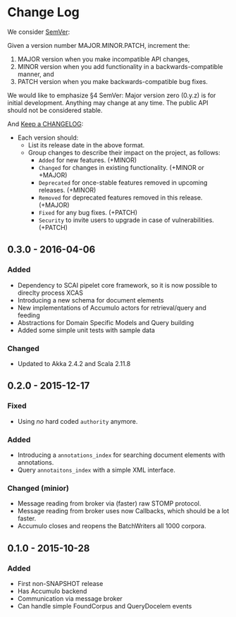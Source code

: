 # Change Log

We consider [SemVer](http://semver.org):

Given a version number MAJOR.MINOR.PATCH, increment the:

1. MAJOR version when you make incompatible API changes,
2. MINOR version when you add functionality in a backwards-compatible
   manner, and
3. PATCH version when you make backwards-compatible bug fixes.

We would like to emphasize §4 SemVer:
Major version zero (0.y.z) is for initial development.
Anything may change at any time. The public API should not be considered stable.

And [Keep a CHANGELOG](http://keepachangelog.com):

- Each version should:
  - List its release date in the above format.
  - Group changes to describe their impact on the project, as follows:
    - `Added` for new features. (+MINOR)
    - `Changed` for changes in existing functionality. (+MINOR or +MAJOR)
    - `Deprecated` for once-stable features removed in upcoming releases. (+MINOR)
    - `Removed` for deprecated features removed in this release. (+MAJOR)
    - `Fixed` for any bug fixes. (+PATCH)
    - `Security` to invite users to upgrade in case of vulnerabilities. (+PATCH)

## 0.3.0 - 2016-04-06
### Added
- Dependency to SCAI pipelet core framework, so it is now possible to direclty process XCAS
- Introducing a new schema for document elements
- New implementations of Accumulo actors for retrieval/query and feeding
- Abstractions for Domain Specific Models and Query building
- Added some simple unit tests with sample data

### Changed
- Updated to Akka 2.4.2 and Scala 2.11.8

## 0.2.0 - 2015-12-17
### Fixed
- Using *no* hard coded `authority` anymore.

### Added
- Introducing a `annotations_index` for searching document elements
  with annotations.
- Query `annotaitons_index` with a simple XML interface.

### Changed (minior)
- Message reading from broker via (faster) raw STOMP protocol.
- Message reading from broker uses now Callbacks, which should be a lot faster.
- Accumulo closes and reopens the BatchWriters all 1000 corpora.

## 0.1.0 - 2015-10-28
### Added
- First non-SNAPSHOT release
- Has Accumulo backend
- Communication via message broker
- Can handle simple FoundCorpus and QueryDocelem events
